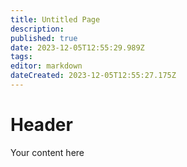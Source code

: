 ```yaml
---
title: Untitled Page
description: 
published: true
date: 2023-12-05T12:55:29.989Z
tags: 
editor: markdown
dateCreated: 2023-12-05T12:55:27.175Z
---
```


# Header
Your content here